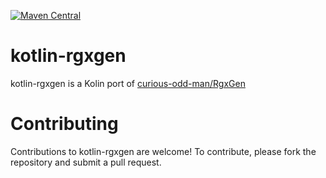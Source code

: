 [![Maven Central](https://maven-badges.herokuapp.com/maven-central/community.flock.kotlinx.rgxgen/kotlin-rgxgen/badge.svg)](https://maven-badges.herokuapp.com/maven-central/community.flock.kotlinx.rgxgen/kotlin-rgxgen)

# kotlin-rgxgen

kotlin-rgxgen is a Kolin port of [curious-odd-man/RgxGen](https://github.com/curious-odd-man/RgxGen)

# Contributing
Contributions to kotlin-rgxgen are welcome! To contribute, please fork the repository and submit a pull request.